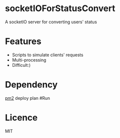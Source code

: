 # socketIOForStatusConvert
A socketIO server for converting users' status
# Features
- Scripts to simulate clients' requests
- Multi-processing
- Difficult:)
# Dependency
[pm2](https://github.com/Unitech/pm2) deploy plan
#Run

# Licence
MIT
